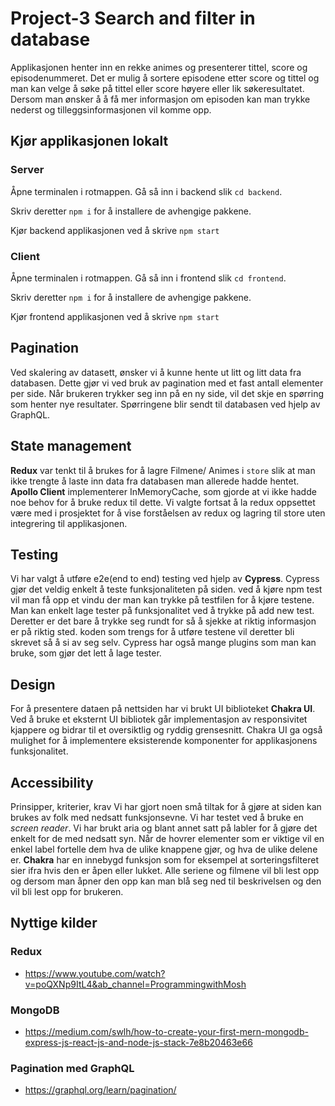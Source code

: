 # Project-3 Search and filter in database
Applikasjonen henter inn en rekke animes og presenterer tittel, score og episodenummeret. Det er mulig å sortere episodene etter score og tittel og man kan velge å søke på tittel eller score høyere eller lik søkeresultatet. Dersom man ønsker å å få mer informasjon om episoden kan man trykke nederst og tilleggsinformasjonen vil komme opp. 

## Kjør applikasjonen lokalt
### Server
Åpne terminalen i rotmappen. Gå så inn i backend slik `cd backend`.  

Skriv deretter `npm i` for å installere de avhengige pakkene.

Kjør backend applikasjonen ved å skrive `npm start`

### Client
Åpne terminalen i rotmappen. Gå så inn i frontend slik `cd frontend`.  

Skriv deretter `npm i` for å installere de avhengige pakkene.

Kjør frontend applikasjonen ved å skrive `npm start`

## Pagination
Ved skalering av datasett, ønsker vi å kunne hente ut litt og litt data fra databasen. Dette gjør vi ved bruk av pagination med et fast antall elementer per side. Når brukeren trykker seg inn på en ny side, vil det skje en spørring som henter nye resultater. Spørringene blir sendt til databasen ved hjelp av GraphQL.

## State management
**Redux** var tenkt til å brukes for å lagre Filmene/ Animes i `store` slik at man ikke trengte å laste inn data fra databasen man allerede hadde hentet. **Apollo Client** implementerer InMemoryCache, som gjorde at vi ikke hadde noe behov for å bruke redux til dette. Vi valgte fortsat å la redux oppsettet være med i prosjektet for å vise forståelsen av redux og lagring til store uten integrering til applikasjonen.

## Testing
Vi har valgt å utføre e2e(end to end) testing ved hjelp av **Cypress**. Cypress gjør det veldig enkelt å teste funksjonaliteten på siden. ved å kjøre npm test vil man få opp et vindu der man kan trykke på testfilen for å kjøre testene. Man kan enkelt lage tester på funksjonalitet ved å trykke på add new test. Deretter er det bare å trykke seg rundt for så å sjekke at riktig informasjon er på riktig sted. koden som trengs for å utføre testene vil deretter bli skrevet så å si av seg selv. Cypress har også mange plugins som man kan bruke, som gjør det lett å lage tester.

## Design
For å presentere dataen på nettsiden har vi brukt UI biblioteket **Chakra UI**. Ved å bruke et eksternt UI bibliotek går implementasjon av responsivitet kjappere og bidrar til et oversiktlig og ryddig grensesnitt. Chakra UI ga også mulighet for å implementere eksisterende komponenter for applikasjonens funksjonalitet.

## Accessibility
Prinsipper, kriterier, krav
Vi har gjort noen små tiltak for å gjøre at siden kan brukes av folk med nedsatt funksjonsevne. Vi har testet ved å bruke en _screen reader_. Vi har brukt aria og blant annet satt på labler for å gjøre det enkelt for de med nedsatt syn. Når de hovrer elementer som er viktige vil en enkel label fortelle dem hva de ulike knappene gjør, og hva de ulike delene er. **Chakra** har en innebygd funksjon som for eksempel at sorteringsfilteret sier ifra hvis den er åpen eller lukket. Alle seriene og filmene vil bli lest opp og dersom man åpner den opp kan man blå seg ned til beskrivelsen og den vil bli lest opp for brukeren. 

## Nyttige kilder

### Redux 
- https://www.youtube.com/watch?v=poQXNp9ItL4&ab_channel=ProgrammingwithMosh

### MongoDB
- https://medium.com/swlh/how-to-create-your-first-mern-mongodb-express-js-react-js-and-node-js-stack-7e8b20463e66

### Pagination med GraphQL
- https://graphql.org/learn/pagination/
